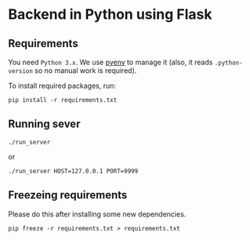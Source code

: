 # Backend in Python using Flask

## Requirements

You need `Python 3.x`. We use [pyenv](https://github.com/pyenv/pyenv)
to manage it (also, it reads `.python-version` so no manual work is required).

To install required packages, run:

```
pip install -r requirements.txt
```

## Running sever

```
./run_server
```

or

```
./run_server HOST=127.0.0.1 PORT=9999
```

## Freezeing requirements

Please do this after installing some new dependencies.

```
pip freeze -r requirements.txt > requirements.txt
```
